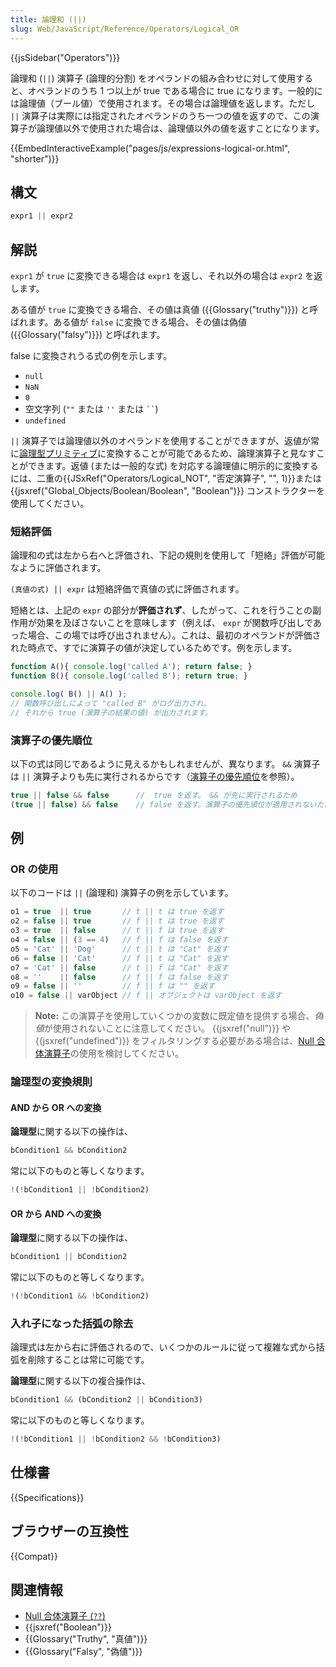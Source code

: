 ```yaml
---
title: 論理和 (||)
slug: Web/JavaScript/Reference/Operators/Logical_OR
---
```

{{jsSidebar("Operators")}}

論理和 (`||`) 演算子 (論理的分割) をオペランドの組み合わせに対して使用すると、オペランドのうち 1 つ以上が true である場合に true になります。一般的には論理値（ブール値）で使用されます。その場合は論理値を返します。ただし `||` 演算子は実際には指定されたオペランドのうち一つの値を返すので、この演算子が論理値以外で使用された場合は、論理値以外の値を返すことになります。

{{EmbedInteractiveExample("pages/js/expressions-logical-or.html", "shorter")}}

## 構文

```js
expr1 || expr2
```

## 解説

`expr1` が `true` に変換できる場合は `expr1` を返し、それ以外の場合は `expr2` を返します。

ある値が `true` に変換できる場合、その値は真値 ({{Glossary("truthy")}}) と呼ばれます。ある値が `false` に変換できる場合、その値は偽値 ({{Glossary("falsy")}}) と呼ばれます。

false に変換されうる式の例を示します。

- `null`
- `NaN`
- `0`
- 空文字列 (`""` または `''` または ` `` `)
- `undefined`

`||` 演算子では論理値以外のオペランドを使用することができますが、返値が常に[論理型プリミティブ](/ja/docs/Web/JavaScript/Data_structures#論理型_boolean)に変換することが可能であるため、論理演算子と見なすことができます。返値 (または一般的な式) を対応する論理値に明示的に変換するには、二重の{{JSxRef("Operators/Logical_NOT", "否定演算子", "", 1)}}または {{jsxref("Global_Objects/Boolean/Boolean", "Boolean")}} コンストラクターを使用してください。

### 短絡評価

論理和の式は左から右へと評価され、下記の規則を使用して「短絡」評価が可能なように評価されます。

`(真値の式) || expr` は短絡評価で真値の式に評価されます。

短絡とは、上記の `expr` の部分が**評価されず**、したがって、これを行うことの副作用が効果を及ぼさないことを意味します（例えば、 `expr` が関数呼び出しであった場合、この場では呼び出されません）。これは、最初のオペランドが評価された時点で、すでに演算子の値が決定しているためです。例を示します。

```js
function A(){ console.log('called A'); return false; }
function B(){ console.log('called B'); return true; }

console.log( B() || A() );
// 関数呼び出しによって "called B" がログ出力され、
// それから true (演算子の結果の値) が出力されます。
```

### 演算子の優先順位

以下の式は同じであるように見えるかもしれませんが、異なります。 `&&` 演算子は `||` 演算子よりも先に実行されるからです（[演算子の優先順位](/ja/docs/Web/JavaScript/Reference/Operators/Operator_Precedence)を参照）。

```js
true || false && false      //  true を返す。 && が先に実行されるため
(true || false) && false    // false を返す。演算子の優先順位が適用されないため
```

## 例

### OR の使用

以下のコードは `||` (論理和) 演算子の例を示しています。

```js
o1 = true  || true       // t || t は true を返す
o2 = false || true       // f || t は true を返す
o3 = true  || false      // t || f は true を返す
o4 = false || (3 == 4)   // f || f は false を返す
o5 = 'Cat' || 'Dog'      // t || t は "Cat" を返す
o6 = false || 'Cat'      // f || t は "Cat" を返す
o7 = 'Cat' || false      // t || f は "Cat" を返す
o8 = ''    || false      // f || f は false を返す
o9 = false || ''         // f || f は "" を返す
o10 = false || varObject // f || オブジェクトは varObject を返す
```

> **Note:** この演算子を使用していくつかの変数に既定値を提供する場合、*偽値*が使用されないことに注意してください。 {{jsxref("null")}} や {{jsxref("undefined")}} をフィルタリングする必要がある場合は、[Null 合体演算子](/ja/docs/Web/JavaScript/Reference/Operators/Nullish_coalescing_operator)の使用を検討してください。

### 論理型の変換規則

#### AND から OR への変換

**論理型**に関する以下の操作は、

```js
bCondition1 && bCondition2
```

常に以下のものと等しくなります。

```js
!(!bCondition1 || !bCondition2)
```

#### OR から AND への変換

**論理型**に関する以下の操作は、

```js
bCondition1 || bCondition2
```

常に以下のものと等しくなります。

```js
!(!bCondition1 && !bCondition2)
```

### 入れ子になった括弧の除去

論理式は左から右に評価されるので、いくつかのルールに従って複雑な式から括弧を削除することは常に可能です。

**論理型**に関する以下の複合操作は、

```js
bCondition1 && (bCondition2 || bCondition3)
```

常に以下のものと等しくなります。

```js
!(!bCondition1 || !bCondition2 && !bCondition3)
```

## 仕様書

{{Specifications}}

## ブラウザーの互換性

{{Compat}}

## 関連情報

- [Null 合体演算子 (`??`)](/ja/docs/Web/JavaScript/Reference/Operators/Nullish_coalescing_operator)
- {{jsxref("Boolean")}}
- {{Glossary("Truthy", "真値")}}
- {{Glossary("Falsy", "偽値")}}
